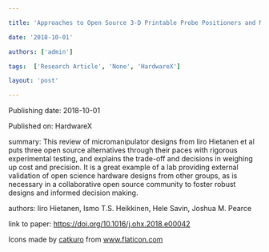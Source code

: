 ---
title: 'Approaches to Open Source 3-D Printable Probe Positioners and Micromanipulators for Probe Stations'
date: '2018-10-01'
authors: ['admin']
tags:  ['Research Article', 'None', 'HardwareX']
layout: 'post'
---
Publishing date: 2018-10-01

Published on: HardwareX

summary: This review of micromanipulator designs from Iiro Hietanen et al puts three open source alternatives through their paces with rigorous experimental testing, and explains the trade-off and decisions in weighing up cost and precision. It is a great example of a lab providing external validation of open science hardware designs from other groups, as is necessary in a collaborative open source community to foster robust designs and informed decision making.

authors: Iiro Hietanen, Ismo T.S. Heikkinen, Hele Savin, Joshua M. Pearce

link to paper: https://doi.org/10.1016/j.ohx.2018.e00042

Icons made by <a href="https://www.flaticon.com/free-icon/bookshelves_3576884" title="catkuro">catkuro</a> from <a href="https://www.flaticon.com/" title="Flaticon"> www.flaticon.com</a>